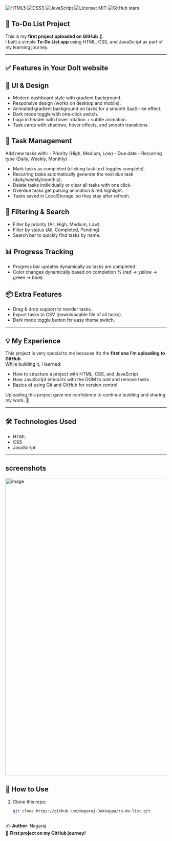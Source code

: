 ![HTML5](https://img.shields.io/badge/HTML5-E34F26?style=for-the-badge&logo=html5&logoColor=white)
![CSS3](https://img.shields.io/badge/CSS3-1572B6?style=for-the-badge&logo=css3&logoColor=white)
![JavaScript](https://img.shields.io/badge/JavaScript-F7DF1E?style=for-the-badge&logo=javascript&logoColor=black)
![License: MIT](https://img.shields.io/badge/License-MIT-yellow?style=for-the-badge)
![GitHub stars](https://img.shields.io/github/stars/Nagaraj-Jakkappa/Weather-Forecast?style=for-the-badge)

## 📝 To-Do List Project  

This is my **first project uploaded on GitHub** 🎉.  
I built a simple **To-Do List app** using HTML, CSS, and JavaScript as part of my learning journey.  

---

## ✅ Features in Your DoIt website

## 🎨 UI & Design
- Modern dashboard style with gradient background.
- Responsive design (works on desktop and mobile).
- Animated gradient background on tasks for a smooth SaaS-like effect.
- Dark mode toggle with one-click switch.
- Logo in header with hover rotation + subtle animation.
- Task cards with shadows, hover effects, and smooth transitions.

## 📝 Task Management
Add new tasks with:
    - Priority (High, Medium, Low)
    - Due date
    - Recurring type (Daily, Weekly, Monthly)
- Mark tasks as completed (clicking task text toggles complete).
- Recurring tasks automatically generate the next due task (daily/weekly/monthly).
- Delete tasks individually or clear all tasks with one click.
- Overdue tasks get pulsing animation & red highlight.
- Tasks saved in LocalStorage, so they stay after refresh.

## 🔎 Filtering & Search
- Filter by priority (All, High, Medium, Low).
- Filter by status (All, Completed, Pending).
- Search bar to quickly find tasks by name.

## 📊 Progress Tracking
- Progress bar updates dynamically as tasks are completed.
- Color changes dynamically based on completion % (red → yellow → green → blue).

## 📦 Extra Features
- Drag & drop support to reorder tasks.
- Export tasks to CSV (downloadable file of all tasks).
- Dark mode toggle button for easy theme switch.

---

## 💡 My Experience
This project is very special to me because it’s the **first one I’m uploading to GitHub**.  
While building it, I learned:  
- How to structure a project with HTML, CSS, and JavaScript  
- How JavaScript interacts with the DOM to add and remove tasks  
- Basics of using Git and GitHub for version control  

Uploading this project gave me confidence to continue building and sharing my work. 🚀  

---

## 🛠️ Technologies Used
- HTML  
- CSS  
- JavaScript  

---

## screenshots
<img width="1889" height="932" alt="image" src="https://github.com/user-attachments/assets/420f3da0-61bc-4e5b-a823-15d8ced85100" />


## 📂 How to Use
1. Clone this repo:
   ```bash
   git clone https://github.com/Nagaraj-Jakkappa/to-do-list.git
     
✍️ **Author**: Nagaraj  
📌 **First project on my GitHub journey!**  
